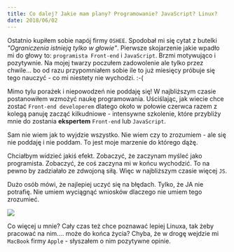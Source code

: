 ```yaml
---
title: Co dalej? Jakie mam plany? Programowanie? JavaScript? Linux?
date: 2018/06/02
---
```


Ostatnio kupiłem sobie napój firmy `OSHEE`. Spodobał mi się cytat z
butelki _"Ograniczenia istnieją tylko w głowie"_. Pierwsze skojarzenie
jakie wpadło mi do głowy to: `programista Front-end` i `JavaScript`.
Brzmi motywująco i pozytywnie. Na mojej twarzy poczułem zadowolenie ale
tylko przez chwile... bo od razu przypomniałem sobie ile to już miesięcy
próbuje się tego nauczyć - co mi niestety nie wychodzi. :-(

Mimo tylu porażek i niepowodzeń nie poddaję się!
W najbliższym czasie postanowiłem wzmożyć naukę programowania.
Uściślając, jak wiecie chce zostać `Front-end developerem` dlatego około
w połowie czerwca razem z kolegą panuję zacząć kilkudniowe - intensywne
szkolenie, które przybliży mnie do zostania **ekspertem** `Front-end` lub
`JavaScript`.

Sam nie wiem jak to wyjdzie wszystko. Nie wiem czy to zrozumiem - ale
się nie poddaję i nie poddam. To jest moje marzenie do którego dążę.

Chciałbym widzieć jakiś efekt. Zobaczyć, że zaczynam myśleć jako
programista. Zobaczyć, że coś zaczyna mi w końcu wychodzić. To na pewno
by zadziałało ze zdwojoną siłą. Więc w najbliższym czasie więcej `JS`.

Dużo osób mówi, że najlepiej uczyć się na błędach. Tylko, że JA nie
potrafię. Nie umiem wyciągnąć wniosków dlaczego nie umiem tego zrozumieć.

![](http://campusnooz.com/cunooz/wp-content/uploads/sites/4/2016/07/dickwad.jpg)

Co więcej u mnie? Cały czas też chce poznawać lepiej Linuxa, tak żeby
pracować na nim.... może do końca życia? Chyba, że w drogę wejdzie mi
`MacBook` firmy `Apple` - słyszałem o nim pozytywne opinie.
